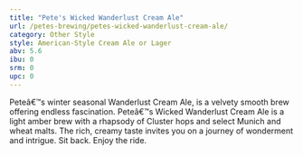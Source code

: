 ```yaml
---
title: "Pete's Wicked Wanderlust Cream Ale"
url: /petes-brewing/petes-wicked-wanderlust-cream-ale/
category: Other Style
style: American-Style Cream Ale or Lager
abv: 5.6
ibu: 0
srm: 0
upc: 0
---
```

Peteâ€™s winter seasonal Wanderlust Cream Ale, is a velvety smooth brew offering endless fascination. Peteâ€™s Wicked Wanderlust Cream Ale is a light amber brew with a rhapsody of Cluster hops and select Munich and wheat malts. The rich, creamy taste invites you on a journey of wonderment and intrigue. Sit back. Enjoy the ride.
